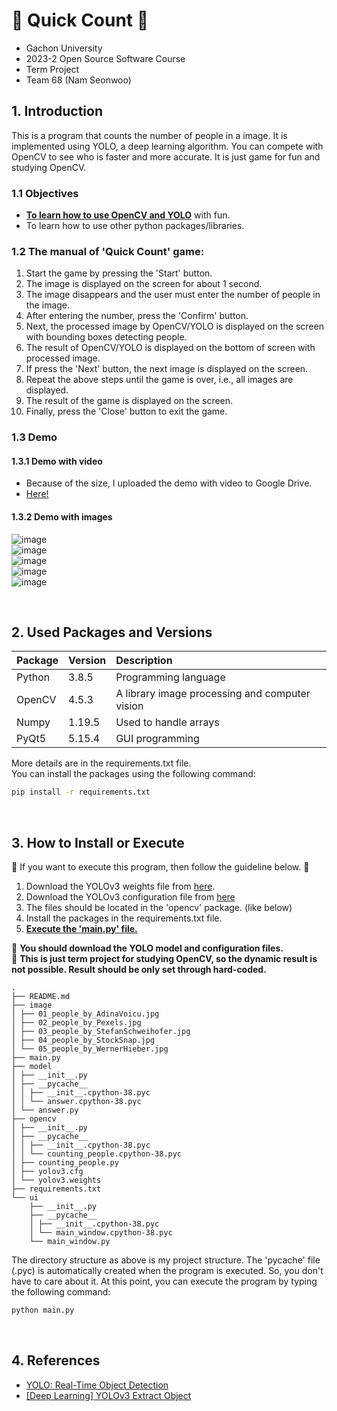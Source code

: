 # 🔢 Quick Count 🔢
- Gachon University
- 2023-2 Open Source Software Course
- Term Project
- Team 68 (Nam Seonwoo)

## 1. Introduction
This is a program that counts the number of people in a image. It is implemented using YOLO, a deep learning algorithm. You can compete with OpenCV to see who is faster and more accurate. It is just game for fun and studying OpenCV.

### 1.1 Objectives
- **<u>To learn how to use OpenCV and YOLO</u>** with fun.
- To learn how to use other python packages/libraries.

### 1.2 The manual of 'Quick Count' game:
1. Start the game by pressing the 'Start' button.
2. The image is displayed on the screen for about 1 second.
3. The image disappears and the user must enter the number of people in the image.
4. After entering the number, press the 'Confirm' button.
5. Next, the processed image by OpenCV/YOLO is displayed on the screen with bounding boxes detecting people.
6. The result of OpenCV/YOLO is displayed on the bottom of screen with processed image.
7. If press the 'Next' button, the next image is displayed on the screen.
8. Repeat the above steps until the game is over, i.e., all images are displayed.
9. The result of the game is displayed on the screen.
10. Finally, press the 'Close' button to exit the game.

### 1.3 Demo
#### 1.3.1 Demo with video
- Because of the size, I uploaded the demo with video to Google Drive.
- [Here!](https://drive.google.com/drive/folders/14zS2YhXQZ89HuzIG06i66wVkW5mRzHHU?usp=sharing)

#### 1.3.2 Demo with images
![image](https://github.com/namseonu/univ-quickcount-opencv/assets/77925666/3e7c0f56-0d0b-491f-8d65-015d777873f6)  
![image](https://github.com/namseonu/univ-quickcount-opencv/assets/77925666/6b0c24ad-64b4-458a-8b6d-71f5686e104c)  
![image](https://github.com/namseonu/univ-quickcount-opencv/assets/77925666/c64b82fd-f9c6-4efe-83cc-405860ea7cb7)    
![image](https://github.com/namseonu/univ-quickcount-opencv/assets/77925666/a7d22516-335f-4146-9af5-90bf5bd7f364)  
![image](https://github.com/namseonu/univ-quickcount-opencv/assets/77925666/fe2df917-8737-4bfa-a900-783f2a1fc4fc)  


<br/>

## 2. Used Packages and Versions
| Package | Version | Description                                    |
|:--------|:--------|:-----------------------------------------------|
| Python  | 3.8.5   | Programming language                           |
| OpenCV  | 4.5.3   | A library image processing and computer vision |
| Numpy   | 1.19.5  | Used to handle arrays                          |
| PyQt5   | 5.15.4  | GUI programming                                |

More details are in the requirements.txt file.  
You can install the packages using the following command:
```bash
pip install -r requirements.txt
```

<br/>

## 3. How to Install or Execute
🌟 If you want to execute this program, then follow the guideline below. 🌟
1. Download the YOLOv3 weights file from [here](https://pjreddie.com/media/files/yolov3.weights).
2. Download the YOLOv3 configuration file from [here](https://github.com/pjreddie/darknet/blob/master/cfg/yolov3.cfg)
3. The files should be located in the 'opencv' package. (like below)
4. Install the packages in the requirements.txt file.
5. **<u>Execute the 'main.py' file.</u>**

🚨 **You should download the YOLO model and configuration files.**  
🚨 **This is just term project for studying OpenCV, so the dynamic result is not possible. Result should be only set through hard-coded.**  

```plain text
.
├── README.md
├── image
│ ├── 01_people_by_AdinaVoicu.jpg
│ ├── 02_people_by_Pexels.jpg
│ ├── 03_people_by_StefanSchweihofer.jpg
│ ├── 04_people_by_StockSnap.jpg
│ └── 05_people_by_WernerHieber.jpg
├── main.py
├── model
│ ├── __init__.py
│ ├── __pycache__
│ │ ├── __init__.cpython-38.pyc
│ │ └── answer.cpython-38.pyc
│ └── answer.py
├── opencv
│ ├── __init__.py
│ ├── __pycache__
│ │ ├── __init__.cpython-38.pyc
│ │ └── counting_people.cpython-38.pyc
│ ├── counting_people.py
│ ├── yolov3.cfg
│ └── yolov3.weights
├── requirements.txt
└── ui
    ├── __init__.py
    ├── __pycache__
    │ ├── __init__.cpython-38.pyc
    │ └── main_window.cpython-38.pyc
    └── main_window.py
```
The directory structure as above is my project structure. The 'pycache' file (.pyc) is automatically created when the program is executed. So, you don't have to care about it. At this point, you can execute the program by typing the following command:
```bash
python main.py
```

<br/>

## 4. References
- [YOLO: Real-Time Object Detection](https://pjreddie.com/darknet/yolo/)
- [[Deep Learning] YOLOv3 Extract Object](https://blog.naver.com/engineerjkk/222266582310)
